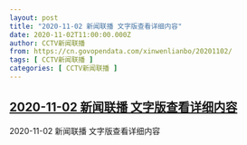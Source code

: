 ```yaml
---
layout: post
title: "2020-11-02 新闻联播 文字版查看详细内容"
date: 2020-11-02T11:00:00.000Z
author: CCTV新闻联播
from: https://cn.govopendata.com/xinwenlianbo/20201102/
tags: [ CCTV新闻联播 ]
categories: [ CCTV新闻联播 ]
---
```

<!--1604314800000-->
[2020-11-02 新闻联播 文字版查看详细内容](https://cn.govopendata.com/xinwenlianbo/20201102/)
------

<div>
2020-11-02 新闻联播 文字版查看详细内容
</div>

